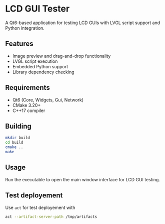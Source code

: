 # LCD GUI Tester

A Qt6-based application for testing LCD GUIs with LVGL script support and Python integration.

## Features

- Image preview and drag-and-drop functionality
- LVGL script execution
- Embedded Python support
- Library dependency checking

## Requirements

- Qt6 (Core, Widgets, Gui, Network)
- CMake 3.20+
- C++17 compiler

## Building

```bash
mkdir build
cd build
cmake ..
make
```

## Usage

Run the executable to open the main window interface for LCD GUI testing.

## Test deployement  

Use `act` for test deployement with  

``` bash
act --artifact-server-path /tmp/artifacts
```